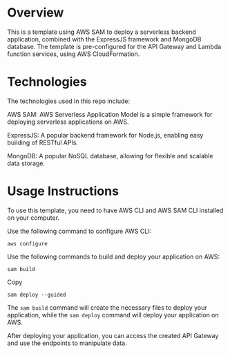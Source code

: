 # Overview

This is a template using AWS SAM to deploy a serverless backend application, combined with the ExpressJS framework and MongoDB database. The template is pre-configured for the API Gateway and Lambda function services, using AWS CloudFormation.

# Technologies 

The technologies used in this repo include:

AWS SAM: AWS Serverless Application Model is a simple framework for deploying serverless applications on AWS.

ExpressJS: A popular backend framework for Node.js, enabling easy building of RESTful APIs.

MongoDB: A popular NoSQL database, allowing for flexible and scalable data storage.

# Usage Instructions

To use this template, you need to have AWS CLI and AWS SAM CLI installed on your computer.

Use the following command to configure AWS CLI:


```
aws configure
```

Use the following commands to build and deploy your application on AWS:


```
sam build
```

Copy

```
sam deploy --guided
```

The `sam build` command will create the necessary files to deploy your application, while the `sam deploy` command will deploy your application on AWS.

After deploying your application, you can access the created API Gateway and use the endpoints to manipulate data.
